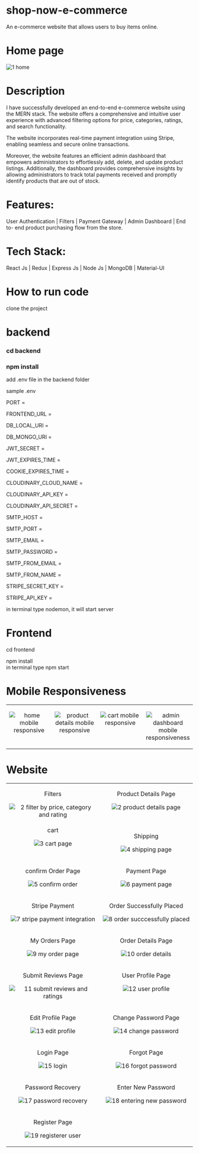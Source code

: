 # shop-now-e-commerce
An e-commerce website that allows users to buy items online.

# Home page
![1 home](https://github.com/gsunil1996/shop-now-e-commerce/assets/56502551/a0893ca2-228e-46a9-a707-cabaa01f14ce)

# Description
<p>
I have successfully developed an end-to-end e-commerce website using the MERN
stack. The website offers a comprehensive and intuitive user experience with
advanced filtering options for price, categories, ratings, and search functionality.
</p>

<p>
The website incorporates real-time payment integration using Stripe, enabling
seamless and secure online transactions.
</p>

<p>
Moreover, the website features an efficient admin dashboard that empowers
administrators to effortlessly add, delete, and update product listings. Additionally,
the dashboard provides comprehensive insights by allowing administrators to track
total payments received and promptly identify products that are out of stock.
</p>

# Features:
User Authentication | Filters | Payment Gateway | Admin Dashboard | End to-
end product purchasing flow from the store.

# Tech Stack: 
React Js | Redux | Express Js | Node Js | MongoDB | Material-UI

# How to run code
clone the project

# backend

<h3>cd backend </h1>
<h3>npm install</h3>

add .env file in the backend folder
<p>sample .env</p>

<p>PORT =</p>															
<p>FRONTEND_URL =</p>								
<p>DB_LOCAL_URI =</p>								
<p>DB_MONGO_URI =</p>									
<p>JWT_SECRET =</p>								
<p>JWT_EXPIRES_TIME =</p>							
<p>COOKIE_EXPIRES_TIME =</p>							
<p>CLOUDINARY_CLOUD_NAME =</p>							
<p>CLOUDINARY_API_KEY =</p>									
<p>CLOUDINARY_API_SECRET =</p>								
<p>SMTP_HOST =</p>								
<p>SMTP_PORT =</p>									
<p>SMTP_EMAIL =</p>								
<p>SMTP_PASSWORD =</p>								
<p>SMTP_FROM_EMAIL =</p>								
<p>SMTP_FROM_NAME =</p>			
<p>STRIPE_SECRET_KEY =</p>								
<p>STRIPE_API_KEY =</p>

in terminal type nodemon, it will start server

# Frontend
cd frontend
<div>npm install</div>
in terminal type npm start


# Mobile Responsiveness

<table align="center" >

<tbody>

<tr valign="top">

<td width="25%" align="center">

![home mobile responsive](https://github.com/gsunil1996/shop-now-e-commerce/assets/56502551/3a27d60b-325f-47c3-805d-f3e5b2a2b28c)

</td>

<td width="25%" align="center">

![product details mobile responsive](https://github.com/gsunil1996/shop-now-e-commerce/assets/56502551/1954c6c4-6f11-4a23-8198-dce388df79b5)

</td>

<td width="25%" align="center">
  
![cart mobile responsive](https://github.com/gsunil1996/shop-now-e-commerce/assets/56502551/646c0a68-bbb0-4c87-8cf6-5b97a9f81dcd)

</td>

<td width="25%" align="center">
  
![admin dashboard mobile responsiveness](https://github.com/gsunil1996/shop-now-e-commerce/assets/56502551/ecdd510b-f1a0-4304-82a0-0cfdc6fa2258)

</td>

</tr>

</tbody>

</table>

# Website

<table align="center" >
<tbody>
  
<tr valign="top">

<td width="50%" align="center">

Filters
  
![2 filter by price, category and rating](https://github.com/gsunil1996/shop-now-e-commerce/assets/56502551/c8ca23f2-242a-4f6d-a2b9-13d5dbb0300a)

</td>

<td width="50%" align="center">

Product Details Page

![2 product details page](https://github.com/gsunil1996/shop-now-e-commerce/assets/56502551/b351b943-4ad0-4f9c-9765-ba034f94e2a6)

</tr>

<tr valign="top">

<td width="50%" align="center">
cart
  
![3 cart page](https://github.com/gsunil1996/shop-now-e-commerce/assets/56502551/db613dac-b022-47e7-a4a5-08721083cbc2)

</td>

<td width="50%" align="center">

Shipping

![4 shipping page](https://github.com/gsunil1996/shop-now-e-commerce/assets/56502551/e15842d8-1f0c-4f3c-af58-1a195c864c16)

</tr>

<tr valign="top">

<td width="50%" align="center">

confirm Order Page

![5 confirm order](https://github.com/gsunil1996/shop-now-e-commerce/assets/56502551/5872a7a4-cfd4-4e4f-ab62-94522862eb12)

</td>

<td width="50%" align="center">

Payment Page

![6 payment page](https://github.com/gsunil1996/shop-now-e-commerce/assets/56502551/d4a37fdc-5c6b-44d4-9a16-6854c41f5bb5)

</td>

</tr>

<tr valign="top">

<td width="50%" align="center">

Stripe Payment

![7 stripe payment integration](https://github.com/gsunil1996/shop-now-e-commerce/assets/56502551/4a65583c-6562-416d-a621-dea1f7cdcfd0)

</td>

<td width="50%" align="center">

Order Successfully Placed

![8 order succcessfully placed](https://github.com/gsunil1996/shop-now-e-commerce/assets/56502551/401d073d-7ab7-4a92-9b8b-57037f9b99e5)

</td>

</tr>

<tr valign="top">

<td width="50%" align="center">

My Orders Page

![9 my order page](https://github.com/gsunil1996/shop-now-e-commerce/assets/56502551/1745ec39-58ce-43f1-9be5-26e0592dcbcd)

</td>

<td width="50%" align="center">

Order Details Page

![10 order details](https://github.com/gsunil1996/shop-now-e-commerce/assets/56502551/c5d60eda-e68b-43c7-84c2-44dd6b2f587c)

</td>

</tr>

<tr valign="top">

<td width="50%" align="center">

Submit Reviews Page

![11 submit reviews and ratings](https://github.com/gsunil1996/shop-now-e-commerce/assets/56502551/9f679eef-149e-485c-b3be-4529a2c893c5)

</td>

<td width="50%" align="center">

User Profile Page

![12 user profile](https://github.com/gsunil1996/shop-now-e-commerce/assets/56502551/82adffd2-44b2-457a-a602-3078bfd60c90)

</td>

</tr>

<tr valign="top">

<td width="50%" align="center">

Edit Profile Page

![13 edit profile](https://github.com/gsunil1996/shop-now-e-commerce/assets/56502551/113d10b7-e7c0-45b9-adda-03fd25612119)

</td>

<td width="50%" align="center">

Change Password Page

![14 change password](https://github.com/gsunil1996/shop-now-e-commerce/assets/56502551/4545464f-c127-477b-b0d6-80f6cf1aab73)

</td>

</tr>

<tr valign="top">

<td width="50%" align="center">

Login Page

![15 login](https://github.com/gsunil1996/shop-now-e-commerce/assets/56502551/43dadc65-3266-4517-9c68-acadc7b4043b)

</td>

<td width="50%" align="center">

Forgot Page

![16 forgot password](https://github.com/gsunil1996/shop-now-e-commerce/assets/56502551/751ba42e-a3f0-49f5-b766-bf0ea2452c08)

</td>

</tr>

<tr valign="top">

<td width="50%" align="center">

Password Recovery

![17 password recovery](https://github.com/gsunil1996/shop-now-e-commerce/assets/56502551/5edcabb5-27fb-4510-b3fb-663968585baf)

</td>

<td width="50%" align="center">

Enter New Password

![18 entering new password](https://github.com/gsunil1996/shop-now-e-commerce/assets/56502551/dca81b6f-d265-4d99-8aab-383c2cd3686e)

</td>

</tr>

<tr valign="top">

<td width="50%" align="center">

Register Page

![19 registerer user](https://github.com/gsunil1996/shop-now-e-commerce/assets/56502551/e06b0578-77bc-4408-ac00-50634a2233bf)

</td>

</tr>

</tbody>
</table>


